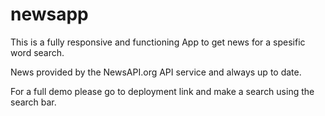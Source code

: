 # newsapp

This is a fully responsive and functioning App to get news for a spesific word search.

News provided by the NewsAPI.org API service and always up to date.

For a full demo please go to deployment link and make a search using the search bar.
